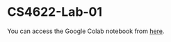 # CS4622-Lab-01

You can access the Google Colab notebook from [here](https://colab.research.google.com/drive/1fvp88YUKw1gj91miVnxSyLv--DunTGe5?usp=sharing).


